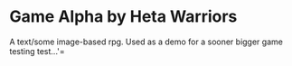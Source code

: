 # Game Alpha by Heta Warriors
 A text/some image-based rpg. Used as a demo for a sooner bigger game
testing test...'=
